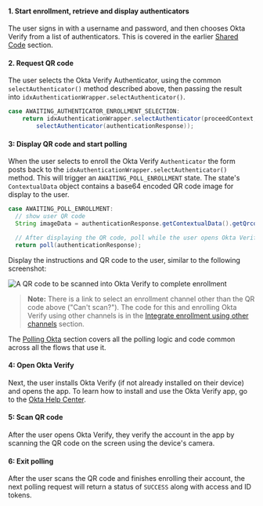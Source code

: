 #### 1. Start enrollment, retrieve and display authenticators

The user signs in with a username and password, and then chooses Okta Verify from a list of authenticators. This is covered in the earlier [Shared Code](#initiate-sign-in-flow-and-return-a-list-of-authenticators) section.

#### 2. Request QR code

The user selects the Okta Verify Authenticator, using the common `selectAuthenticator()` method described above, then passing the result into `idxAuthenticationWrapper.selectAuthenticator()`.


```java
case AWAITING_AUTHENTICATOR_ENROLLMENT_SELECTION:
    return idxAuthenticationWrapper.selectAuthenticator(proceedContext,
        selectAuthenticator(authenticationResponse));
```

#### 3: Display QR code and start polling

When the user selects to enroll the Okta Verify `Authenticator` the form posts back to the `idxAuthenticationWrapper.selectAuthenticator()` method. This will trigger an `AWAITING_POLL_ENROLLMENT` state.  The state's `ContextualData` object contains a base64 encoded QR code image for display to the user.

```java
case AWAITING_POLL_ENROLLMENT:
  // show user QR code
  String imageData = authenticationResponse.getContextualData().getQrcode().getHref();

  // After displaying the QR code, poll while the user opens Okta Verify and scans the QR code
  return poll(authenticationResponse);
```

Display the instructions and QR code to the user, similar to the following screenshot:

<div class="common-image-format">

![A QR code to be scanned into Okta Verify to complete enrollment](/img/authenticators/java-authenticators-okta-verify-enrollment-scan-qr-code.png "A sample QR code to be scanned in Okta Verify")

</div>

> **Note:** There is a link to select an enrollment channel other than the QR code above ("Can't scan?"). The code for this and enrolling Okta Verify using other channels is in the [Integrate enrollment using other channels](#integrate-enrollment-using-other-channels) section.

The [Polling Okta](#polling-okta) section covers all the polling logic and code common across all the flows that use it.

#### 4: Open Okta Verify

Next, the user installs Okta Verify (if not already installed on their device) and opens the app. To learn how to install and use the Okta Verify app, go to the [Okta Help Center](https://help.okta.com/en/prod/Content/Topics/Mobile/okta-verify-overview.htm).

#### 5: Scan QR code

After the user opens Okta Verify, they verify the account in the app by scanning the QR code on the screen using the device's camera.

#### 6: Exit polling

After the user scans the QR code and finishes enrolling their account, the next polling request will return a status of `SUCCESS` along with access and ID tokens.
